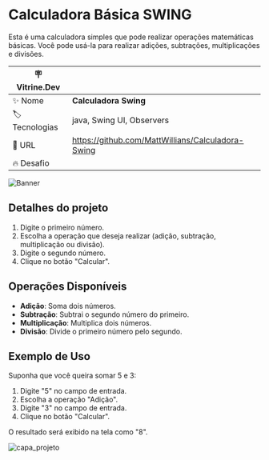 # Calculadora Básica SWING

Esta é uma calculadora simples que pode realizar operações matemáticas básicas. Você pode usá-la para realizar adições, subtrações, multiplicações e divisões.

| :placard: Vitrine.Dev |     |
| -------------  | --- |
| :sparkles: Nome        | **Calculadora Swing**
| :label: Tecnologias | java, Swing UI, Observers
| :rocket: URL         | https://github.com/MattWillians/Calculadora-Swing
| :fire: Desafio     | 

<!-- Inserir imagem com a #vitrinedev ao final do link -->
![Banner](https://github.com/MattWillians/Calculadora-Swing/assets/102035342/3dbbb3ec-d8e7-4b55-bdf7-b91365072ca7#vitrinedev)

## Detalhes do projeto

1. Digite o primeiro número.
2. Escolha a operação que deseja realizar (adição, subtração, multiplicação ou divisão).
3. Digite o segundo número.
4. Clique no botão "Calcular".

## Operações Disponíveis

- **Adição**: Soma dois números.
- **Subtração**: Subtrai o segundo número do primeiro.
- **Multiplicação**: Multiplica dois números.
- **Divisão**: Divide o primeiro número pelo segundo.

## Exemplo de Uso

Suponha que você queira somar 5 e 3:

1. Digite "5" no campo de entrada.
2. Escolha a operação "Adição".
3. Digite "3" no campo de entrada.
4. Clique no botão "Calcular".

O resultado será exibido na tela como "8".

![capa_projeto](https://github.com/MattWillians/Calculadora-Swing/assets/102035342/09b62e46-0de1-40c7-847d-9c3a060ddfc9)
